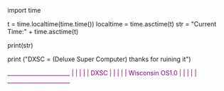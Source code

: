 import time
 
t = time.localtime(time.time())
localtime = time.asctime(t)
str = "Current Time:" + time.asctime(t)
 
print(str)

print ("DXSC = (Deluxe Super Computer) thanks for ruining it")

<font color="purple">
______________________
|                     |
|                     |
|  DXSC  |                     |
|                     |
|  Wisconsin OS1.0  |
|                     |
|                     |
______________________
</font>
